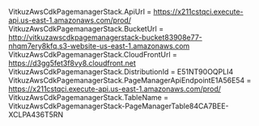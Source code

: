 VitkuzAwsCdkPagemanagerStack.ApiUrl = https://x211cstqci.execute-api.us-east-1.amazonaws.com/prod/
VitkuzAwsCdkPagemanagerStack.BucketUrl = http://vitkuzawscdkpagemanagerstack-bucket83908e77-nhqm7ery8kfq.s3-website-us-east-1.amazonaws.com
VitkuzAwsCdkPagemanagerStack.CloudFrontUrl = https://d3gg5fet3f8vy8.cloudfront.net
VitkuzAwsCdkPagemanagerStack.DistributionId = E51NT90OQPLI4
VitkuzAwsCdkPagemanagerStack.PageManagerApiEndpointE1A56E54 = https://x211cstqci.execute-api.us-east-1.amazonaws.com/prod/
VitkuzAwsCdkPagemanagerStack.TableName = VitkuzAwsCdkPagemanagerStack-PageManagerTable84CA7BEE-XCLPA436T5RN